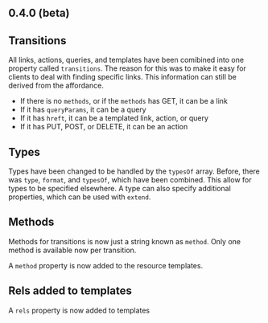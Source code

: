 0.4.0 (beta)
------------

## Transitions 

All links, actions, queries, and templates have been comibined into one property called `transitions`. The reason for this was to make it easy for clients to deal with finding specific links. This information can still be derived from the affordance.

* If there is no `methods`, or if the `methods` has GET, it can be a link
* If it has `queryParams`, it can be a query
* If it has `hreft`, it can be a templated link, action, or query
* If it has PUT, POST, or DELETE, it can be an action

## Types

Types have been changed to be handled by the `typesOf` array. Before, there was `type`, `format`, and `typesOf`, which have been combined. This allow for types to be specified elsewhere. A type can also specify additional properties, which can be used with `extend`.

## Methods

Methods for transitions is now just a string known as `method`. Only one method is available now per transition.

A `method` property is now added to the resource templates.

## Rels added to templates

A `rels` property is now added to templates

